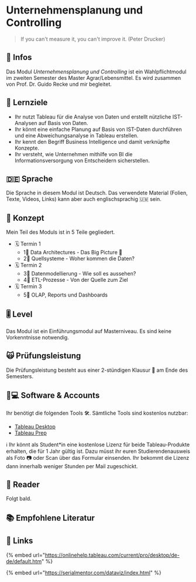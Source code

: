 # Unternehmensplanung und Controlling

> If you can't measure it, you can't improve it. \(Peter Drucker\)

## 📢 Infos <a id="learning-objectives"></a>

Das Modul _Unternehmensplanung und Controlling_ ist ein Wahlpflichtmodul im zweiten Semester des Master Agrar/Lebensmittel. Es wird zusammen von Prof. Dr. Guido Recke und mir begleitet.

## 🎯 Lernziele <a id="learning-objectives"></a>

* Ihr nutzt Tableau für die Analyse von Daten und erstellt nützliche IST-Analysen auf Basis von Daten.
* Ihr könnt eine einfache Planung auf Basis von IST-Daten durchführen und eine Abweichungsanalyse in Tableau erstellen.
* Ihr kennt den Begriff Business Intelligence und damit verknüpfte Konzepte.
* Ihr versteht, wie Unternehmen mithilfe von BI die Informationsversorgung von Entscheidern sicherstellen.

## 🇩🇪 Sprache

Die Sprache in diesem Modul ist Deutsch. Das verwendete Material \(Folien, Texte, Videos, Links\) kann aber auch englischsprachig 🇺🇲 sein.

## 📃 Konzept <a id="concept"></a>

Mein Teil des Moduls ist in 5 Teile gegliedert.

* 🗓 Termin 1
  * 1⃣ Data Architectures - Das Big Picture 🗺 
  * 2⃣ Quellsysteme - Woher kommen die Daten? 
* 🗓 Termin 2
  * 3⃣ Datenmodellierung - Wie soll es aussehen?
  * 4⃣ ETL-Prozesse - Von der Quelle zum Ziel
* 🗓 Termin 3
  * 5⃣ OLAP, Reports und Dashboards

## 🎚 Level <a id="level"></a>

Das Modul ist ein Einführungsmodul auf Masterniveau. Es sind keine Vorkenntnisse notwendig.

## 🙀 Prüfungsleistung <a id="examination"></a>

Die Prüfungsleistung besteht aus einer 2-stündigen Klausur 📄 am Ende des Semesters.

## 👩💻 Software & Accounts <a id="software-and-accounts"></a>

Ihr benötigt die folgenden Tools 🛠. Sämtliche Tools sind kostenlos nutzbar:

* [Tableau Desktop](https://www.tableau.com/de-de/academic/students)
* [Tableau Prep](https://www.tableau.com/de-de/academic/students)

ℹ Ihr könnt als Student\*in eine kostenlose Lizenz für beide Tableau-Produkte erhalten, die für 1 Jahr gültig ist. Dazu müsst ihr euren Studierendenausweis als Foto 📷 oder Scan über das Formular einsenden. Ihr bekommt die Lizenz dann innerhalb weniger Stunden per Mail zugeschickt.

## 📑 Reader

Folgt bald.

## 📚 Empfohlene Literatur

## 🔗 Links

{% embed url="https://onlinehelp.tableau.com/current/pro/desktop/de-de/default.htm" %}

{% embed url="https://serialmentor.com/dataviz/index.html" %}



